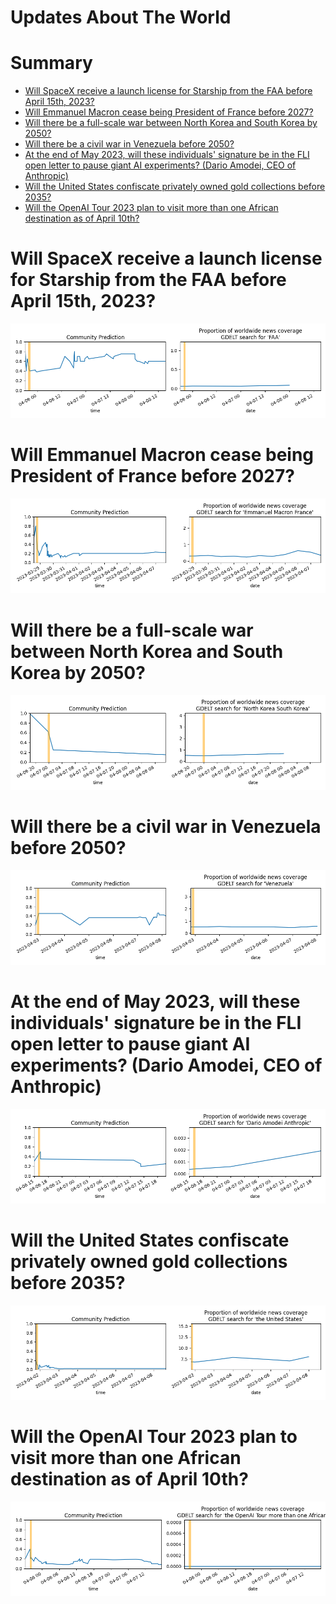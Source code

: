 
Updates About The World
=======================

Summary
=======

* [Will SpaceX receive a launch license for Starship from the FAA before April 15th, 2023?](#will-spacex-receive-a-launch-license-for-starship-from-the-faa-before-april-15th-2023)
* [Will Emmanuel Macron cease being President of France before 2027?](#will-emmanuel-macron-cease-being-president-of-france-before-2027)
* [Will there be a full-scale war between North Korea and South Korea by 2050?](#will-there-be-a-full-scale-war-between-north-korea-and-south-korea-by-2050)
* [Will there be a civil war in Venezuela before 2050?](#will-there-be-a-civil-war-in-venezuela-before-2050)
* [At the end of May 2023, will these individuals' signature be in the FLI open letter to pause giant AI experiments? (Dario Amodei, CEO of Anthropic)](#at-the-end-of-may-2023-will-these-individuals-signature-be-in-the-fli-open-letter-to-pause-giant-ai-experiments-dario-amodei-ceo-of-anthropic)
* [Will the United States confiscate privately owned gold collections before 2035?](#will-the-united-states-confiscate-privately-owned-gold-collections-before-2035)
* [Will the OpenAI Tour 2023 plan to visit more than one African destination as of April 10th?](#will-the-openai-tour-2023-plan-to-visit-more-than-one-african-destination-as-of-april-10th)

# Will SpaceX receive a launch license for Starship from the FAA before April 15th, 2023?


![Starship Launch License before Apr 15, 2023?](assets/03.png)
# Will Emmanuel Macron cease being President of France before 2027?


![Macron no longer President before 2027?](assets/04.png)
# Will there be a full-scale war between North Korea and South Korea by 2050?


![Second Korean War by 2050](assets/05.png)
# Will there be a civil war in Venezuela before 2050?


![Venezuelan Civil War](assets/07.png)
# At the end of May 2023, will these individuals' signature be in the FLI open letter to pause giant AI experiments? (Dario Amodei, CEO of Anthropic)


![Dario Amodei, CEO of Anthropic](assets/08.png)
# Will the United States confiscate privately owned gold collections before 2035?


![US Gold Confiscation before 2035](assets/09.png)
# Will the OpenAI Tour 2023 plan to visit more than one African destination as of April 10th?


![OpenAI Tour 2023 to >1 African City?](assets/10.png)